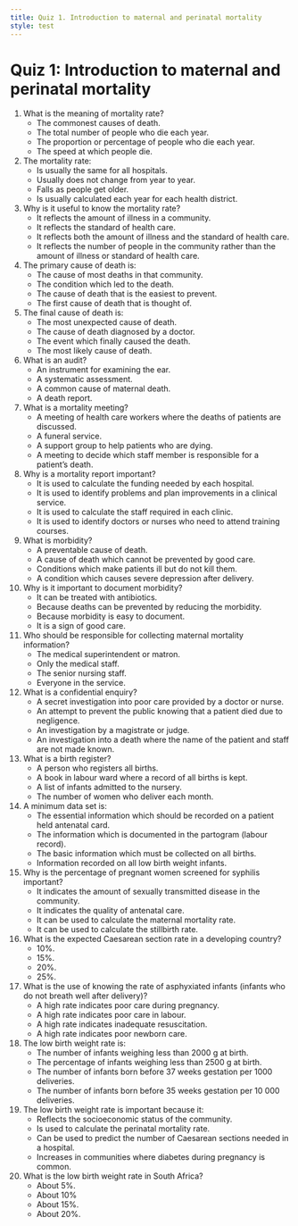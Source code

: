 ```yaml
---
title: Quiz 1. Introduction to maternal and perinatal mortality
style: test
---
```


# Quiz 1: Introduction to maternal and perinatal mortality

1.	What is the meaning of mortality rate?
	-	The commonest causes of death.
	-	The total number of people who die each year.
	+	The proportion or percentage of people who die each year.
	-	The speed at which people die.
2.	The mortality rate:
	-	Is usually the same for all hospitals.
	-	Usually does not change from year to year.
	-	Falls as people get older.
	+	Is usually calculated each year for each health district.
3.	Why is it useful to know the mortality rate?
	-	It reflects the amount of illness in a community.
	-	It reflects the standard of health care.
	+	It reflects both the amount of illness and the standard of health care.
	-	It reflects the number of people in the community rather than the amount of illness or standard of health care.
4.	The primary cause of death is:
	-	The cause of most deaths in that community.
	+	The condition which led to the death.
	-	The cause of death that is the easiest to prevent.
	-	The first cause of death that is thought of.
5.	The final cause of death is:
	-	The most unexpected cause of death.
	-	The cause of death diagnosed by a doctor.
	+	The event which finally caused the death.
	-	The most likely cause of death.
6.	What is an audit?
	-	An instrument for examining the ear.
	+	A systematic assessment.
	-	A common cause of maternal death.
	-	A death report.
7.	What is a mortality meeting?
	+	A meeting of health care workers where the deaths of patients are discussed.
	-	A funeral service.
	-	A support group to help patients who are dying.
	-	A meeting to decide which staff member is responsible for a patient’s death.
8.	Why is a mortality report important?
	-	It is used to calculate the funding needed by each hospital.
	+	It is used to identify problems and plan improvements in a clinical service.
	-	It is used to calculate the staff required in each clinic.
	-	It is used to identify doctors or nurses who need to attend training courses.
9.	What is morbidity?
	-	A preventable cause of death.
	-	A cause of death which cannot be prevented by good care.
	+	Conditions which make patients ill but do not kill them.
	-	A condition which causes severe depression after delivery.
10.	Why is it important to document morbidity?
	-	It can be treated with antibiotics.
	+	Because deaths can be prevented by reducing the morbidity.
	-	Because morbidity is easy to document.
	-	It is a sign of good care.
11.	Who should be responsible for collecting maternal mortality information?
	-	The medical superintendent or matron.
	-	Only the medical staff.
	-	The senior nursing staff.
	+	Everyone in the service.
12.	What is a confidential enquiry?
	-	A secret investigation into poor care provided by a doctor or nurse.
	-	An attempt to prevent the public knowing that a patient died due to negligence.
	-	An investigation by a magistrate or judge.
	+	An investigation into a death where the name of the patient and staff are not made known.
13.	What is a birth register?
	-	A person who registers all births.
	+	A book in labour ward where a record of all births is kept.
	-	A list of infants admitted to the nursery.
	-	The number of women who deliver each month.
14.	A minimum data set is:
	-	The essential information which should be recorded on a patient held antenatal card.
	-	The information which is documented in the partogram (labour record).
	+	The basic information which must be collected on all births.
	-	Information recorded on all low birth weight infants.
15.	Why is the percentage of pregnant women screened for syphilis important?
	-	It indicates the amount of sexually transmitted disease in the community.
	+	It indicates the quality of antenatal care.
	-	It can be used to calculate the maternal mortality rate.
	-	It can be used to calculate the stillbirth rate.
16.	What is the expected Caesarean section rate in a developing country?
	-	10%.
	+	15%.
	-	20%.
	-	25%.
17.	What is the use of knowing the rate of asphyxiated infants (infants who do not breath well after delivery)?
	-	A high rate indicates poor care during pregnancy.
	+	A high rate indicates poor care in labour.
	-	A high rate indicates inadequate resuscitation.
	-	A high rate indicates poor newborn care.
18.	The low birth weight rate is:
	-	The number of infants weighing less than 2000 g at birth.
	+	The percentage of infants weighing less than 2500 g at birth.
	-	The number of infants born before 37 weeks gestation per 1000 deliveries.
	-	The number of infants born before 35 weeks gestation per 10 000 deliveries.
19.	The low birth weight rate is important because it:
	+	Reflects the socioeconomic status of the community.
	-	Is used to calculate the perinatal mortality rate.
	-	Can be used to predict the number of Caesarean sections needed in a hospital.
	-	Increases in communities where diabetes during pregnancy is common.
20.	What is the low birth weight rate in South Africa?
	-	About 5%.
	-	About 10%
	+	About 15%.
	-	About 20%.
